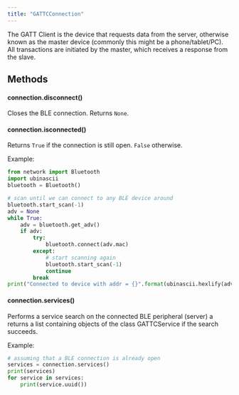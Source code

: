 ```yaml
---
title: "GATTCConnection"
---
```


The GATT Client is the device that requests data from the server, otherwise known as the master device (commonly this might be a phone/tablet/PC). All transactions are initiated by the master, which receives a response from the slave.

## Methods

#### connection.disconnect()

Closes the BLE connection. Returns `None`.

#### connection.isconnected()

Returns `True` if the connection is still open. `False` otherwise.

Example:

```python
from network import Bluetooth
import ubinascii
bluetooth = Bluetooth()

# scan until we can connect to any BLE device around
bluetooth.start_scan(-1)
adv = None
while True:
    adv = bluetooth.get_adv()
    if adv:
        try:
            bluetooth.connect(adv.mac)
        except:
            # start scanning again
            bluetooth.start_scan(-1)
            continue
        break
print("Connected to device with addr = {}".format(ubinascii.hexlify(adv.mac)))
```

#### connection.services()

Performs a service search on the connected BLE peripheral (server) a returns a list containing objects of the class GATTCService if the search succeeds.

Example:

```python
# assuming that a BLE connection is already open
services = connection.services()
print(services)
for service in services:
    print(service.uuid())
```

